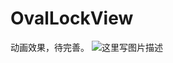 # OvalLockView
动画效果，待完善。
![这里写图片描述](https://github.com/zhpanvip/OvalLockView/blob/master/image/ezgif-1-2d8ffeb0c6.gif)
